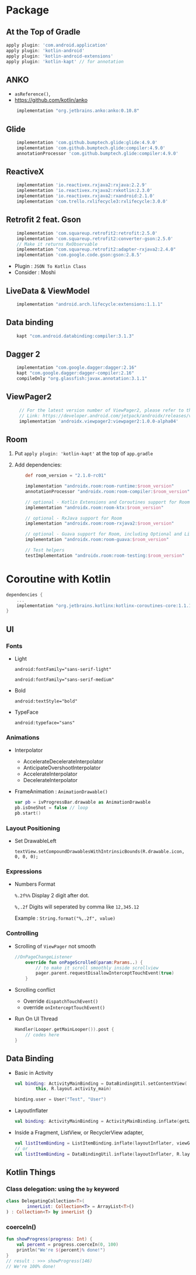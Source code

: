 # Package

## At the Top of Gradle

``` gradle
apply plugin: 'com.android.application'
apply plugin: 'kotlin-android'
apply plugin: 'kotlin-android-extensions'
apply plugin: 'kotlin-kapt' // for annotation
```

## ANKO

- `asReference()`, 
- https://github.com/kotlin/anko

``` gradle
    implementation "org.jetbrains.anko:anko:0.10.8"
```

## Glide

``` gradle
    implementation 'com.github.bumptech.glide:glide:4.9.0'
    implementation 'com.github.bumptech.glide:compiler:4.9.0'
    annotationProcessor 'com.github.bumptech.glide:compiler:4.9.0'
```

## ReactiveX

``` gradle
    implementation 'io.reactivex.rxjava2:rxjava:2.2.9'
    implementation 'io.reactivex.rxjava2:rxkotlin:2.3.0'
    implementation 'io.reactivex.rxjava2:rxandroid:2.1.0'
    implementation 'com.trello.rxlifecycle3:rxlifecycle:3.0.0'
```

## Retrofit 2 feat. Gson

``` gradle
    implementation 'com.squareup.retrofit2:retrofit:2.5.0'
    implementation 'com.squareup.retrofit2:converter-gson:2.5.0'
    // Make it returns RxObservable
    implementation "com.squareup.retrofit2:adapter-rxjava2:2.4.0"
    implementation 'com.google.code.gson:gson:2.8.5'
```

- Plugin : `JSON To Kotlin Class`
- Consider : Moshi

## LiveData & ViewModel

``` gradle
    implementation "android.arch.lifecycle:extensions:1.1.1"
```

## Data binding

``` gradle
    kapt "com.android.databinding:compiler:3.1.3"
```

## Dagger 2

``` gradle
    implementation "com.google.dagger:dagger:2.16"
    kapt "com.google.dagger:dagger-compiler:2.16"
    compileOnly "org.glassfish:javax.annotation:3.1.1"
```

## ViewPager2

``` gradle
     // For the latest version number of ViewPager2, please refer to the official page.
     // Link: https://developer.android.com/jetpack/androidx/releases/viewpager2
     implementation 'androidx.viewpager2:viewpager2:1.0.0-alpha04'
```

## Room

1. Put `apply plugin: 'kotlin-kapt'` at the top of `app.gradle`

2. Add dependencies:

    ``` gradle
        def room_version = "2.1.0-rc01"

        implementation "androidx.room:room-runtime:$room_version"
        annotationProcessor "androidx.room:room-compiler:$room_version" // For Kotlin use kapt instead of annotationProcessor

        // optional - Kotlin Extensions and Coroutines support for Room
        implementation "androidx.room:room-ktx:$room_version"

        // optional - RxJava support for Room
        implementation "androidx.room:room-rxjava2:$room_version"

        // optional - Guava support for Room, including Optional and ListenableFuture
        implementation "androidx.room:room-guava:$room_version"

        // Test helpers
        testImplementation "androidx.room:room-testing:$room_version"
    ```

# Coroutine with Kotlin

```kotlin
dependencies {
    ...
    implementation "org.jetbrains.kotlinx:kotlinx-coroutines-core:1.1.1"
}
```

## UI

### Fonts

- Light

    `android:fontFamily="sans-serif-light"`

    `android:fontFamily="sans-serif-medium"`

- Bold

    `android:textStyle="bold"`
- TypeFace

    `android:typeface="sans"`

### Animations

- Interpolator
  - AccelerateDecelerateInterpolator
  - AnticipateOvershootInterpolator
  - AccelerateInterpolator
  - DecelerateInterpolator

- FrameAnimation : `AnimationDrawable()`

    ``` Kotlin
    var pb = ivProgressBar.drawable as AnimationDrawable
    pb.isOneShot = false // loop
    pb.start()
    ```

### Layout Positioning

- Set DrawableLeft

    `textView.setCompoundDrawablesWithIntrinsicBounds(R.drawable.icon, 0, 0, 0);`

### Expressions

- Numbers Format

    `%.2f%%` Display 2 digit after dot.

    `%,.2f` Digits will seperated by comma like `12,345.12`

    Example : `String.format("%,.2f", value)`

### Controlling

- Scrolling of `ViewPager` not smooth

    ``` Kotlin
    //OnPageChangeListener
        override fun onPageScrolled(param:Params..) {
            // to make it scroll smoothly inside scrollview
            pager.parent.requestDisallowInterceptTouchEvent(true)
        }
    ```

- Scrolling conflict

  - Override `dispatchTouchEvent()`
  - override `onInterceptTouchEvent()`

- Run On UI Thread

    ``` Kotlin
    Handler(Looper.getMainLooper()).post {
        // codes here
    }
    ```

## Data Binding

- Basic in Activity

    ``` Kotlin
    val binding: ActivityMainBinding = DataBindingUtil.setContentView(
            this, R.layout.activity_main)

    binding.user = User("Test", "User")
    ```

- LayoutInflater

    ``` Kotlin
    val binding: ActivityMainBinding = ActivityMainBinding.inflate(getLayoutInflater())
    ```

- Inside a Fragment, ListView, or RecyclerView adapter,

    ``` Kotlin
    val listItemBinding = ListItemBinding.inflate(layoutInflater, viewGroup, false)
    // or
    val listItemBinding = DataBindingUtil.inflate(layoutInflater, R.layout.list_item, viewGroup, false)
    ```

## Kotlin Things

### Class delegation: using the `by` keyword

``` Kotlin
class DelegatingCollection<T>(
        innerList: Collection<T> = ArrayList<T>()
) : Collection<T> by innerList {}
```

### coerceIn()

```kt
fun showProgress(progress: Int) {
    val percent = progress.coerceIn(0, 100)
    println("We're ${percent}% done!")
}
// result : >>> showProgress(146)
// We're 100% done!
```
